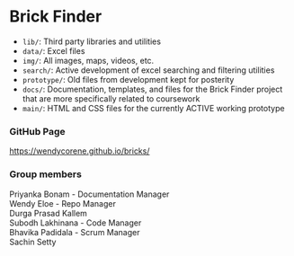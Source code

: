 # Brick Finder
* `lib/`: Third party libraries and utilities
* `data/`: Excel files
* `img/`: All images, maps, videos, etc.
* `search/`: Active development of excel searching and filtering utilities
* `prototype/`: Old files from development kept for posterity
* `docs/`: Documentation, templates, and files for the Brick Finder project that are more specifically related to coursework
* `main/`: HTML and CSS files for the currently ACTIVE working prototype

### GitHub Page
https://wendycorene.github.io/bricks/

### Group members
Priyanka Bonam - Documentation Manager  
Wendy Eloe - Repo Manager  
Durga Prasad Kallem  
Subodh Lakhinana - Code Manager  
Bhavika Padidala - Scrum Manager  
Sachin Setty  
